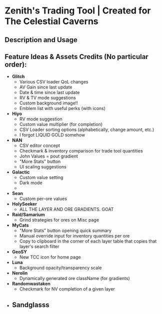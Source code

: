 # Zenith's Trading Tool | Created for The Celestial Caverns

## Description and Usage

## Feature Ideas & Assets Credits (No particular order):
 - **Glitch**
   - Various CSV loader QoL changes
   - AV Gain since last update
   - Date & time since last update
   - RV & TV mode suggestions
   - Custom background image!!
   - Emblem list with useful perks (with icons)
 - **Hiyo**
   - RV mode suggestion
   - Custom value multiplier (for completion)
   - CSV Loader sorting options (alphabetically, change amount, etc.)
   - I forgot LIQUID GOLD somehow
 - **NAN**
   - CSV editor concept
   - Checkmark & inventory comparison for trade tool quantities
   - John Values = pout gradient
   - "More Stats" button
   - UI scaling suggestions
 - **Galactic**
   - Custom value setting
   - Dark mode
   - 
 - **Sean**
   - Custom per-ore values
 - **HolySeeker**
   - ALL THE LAYER AND ORE GRADIENTS. GOAT
 - **Raid/Samarium**
   - Grind strategies for ores on Misc page
 - **MyCats**
   - "More Stats" button opening quick summary
   - Manual override input for inventory quantities per ore
   - Copy to clipboard in the corner of each layer table that copies that layer's search filter
 - **GeoSY**
   - New TCC icon for home page
 - **Luna**
   - Background opacity/transparency scale
 - **Nerolin**
   - Dynamically generated ore className (for gradients)
 - **Randomwastaken**
   - Checkmark for NV completion of a given layer
 - **Sandglasss**
   - 